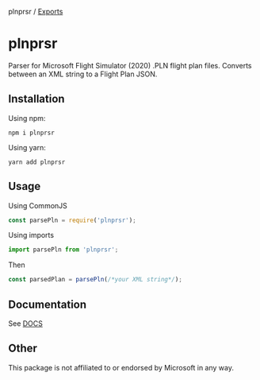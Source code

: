 plnprsr / [Exports](modules.md)

# plnprsr

Parser for Microsoft Flight Simulator (2020) .PLN flight plan files. Converts between an XML string to a Flight Plan JSON.

## Installation

Using npm:

`npm i plnprsr`

Using yarn:

`yarn add plnprsr`

## Usage

Using CommonJS

```javascript
const parsePln = require('plnprsr');
```

Using imports

```javascript
import parsePln from 'plnprsr';
```

Then

```javascript
const parsedPlan = parsePln(/*your XML string*/);
```

## Documentation

See [DOCS](./docs/modules.md)

## Other

This package is not affiliated to or endorsed by Microsoft in any way.
